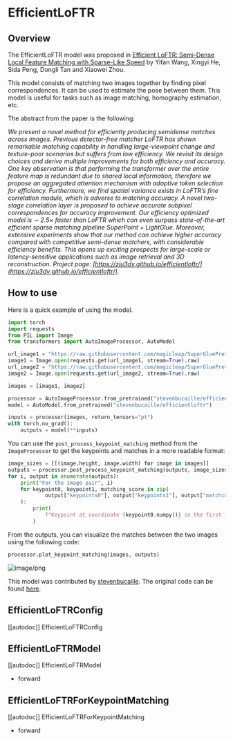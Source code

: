 <!--Copyright 2025 The HuggingFace Team. All rights reserved.

Licensed under the MIT License; you may not use this file except in compliance with
the License.

Unless required by applicable law or agreed to in writing, software distributed under the License is distributed on
an "AS IS" BASIS, WITHOUT WARRANTIES OR CONDITIONS OF ANY KIND, either express or implied. See the License for the
specific language governing permissions and limitations under the License.

⚠️ Note that this file is in Markdown but contain specific syntax for our doc-builder (similar to MDX) that may not be
rendered properly in your Markdown viewer.


-->

# EfficientLoFTR

## Overview

The EfficientLoFTR model was proposed in [Efficient LoFTR: Semi-Dense Local Feature Matching with Sparse-Like Speed](https://arxiv.org/abs/2403.04765) by Yifan Wang, Xingyi He, Sida Peng, Dongli Tan and Xiaowei Zhou.

This model consists of matching two images together by finding pixel correspondences. It can be used to estimate the pose between them. 
This model is useful for tasks such as image matching, homography estimation, etc.

The abstract from the paper is the following:

*We present a novel method for efficiently producing semidense matches across images. Previous detector-free matcher 
LoFTR has shown remarkable matching capability in handling large-viewpoint change and texture-poor scenarios but suffers
from low efficiency. We revisit its design choices and derive multiple improvements for both efficiency and accuracy. 
One key observation is that performing the transformer over the entire feature map is redundant due to shared local 
information, therefore we propose an aggregated attention mechanism with adaptive token selection for efficiency. 
Furthermore, we find spatial variance exists in LoFTR’s fine correlation module, which is adverse to matching accuracy. 
A novel two-stage correlation layer is proposed to achieve accurate subpixel correspondences for accuracy improvement. 
Our efficiency optimized model is ∼ 2.5× faster than LoFTR which can even surpass state-of-the-art efficient sparse 
matching pipeline SuperPoint + LightGlue. Moreover, extensive experiments show that our method can achieve higher 
accuracy compared with competitive semi-dense matchers, with considerable efficiency benefits. This opens up exciting 
prospects for large-scale or latency-sensitive applications such as image retrieval and 3D reconstruction. 
Project page: [https://zju3dv.github.io/efficientloftr/](https://zju3dv.github.io/efficientloftr/).*

## How to use

Here is a quick example of using the model. 
```python
import torch
import requests
from PIL import Image
from transformers import AutoImageProcessor, AutoModel

url_image1 = "https://raw.githubusercontent.com/magicleap/SuperGluePretrainedNetwork/refs/heads/master/assets/phototourism_sample_images/united_states_capitol_98169888_3347710852.jpg"
image1 = Image.open(requests.get(url_image1, stream=True).raw)
url_image2 = "https://raw.githubusercontent.com/magicleap/SuperGluePretrainedNetwork/refs/heads/master/assets/phototourism_sample_images/united_states_capitol_26757027_6717084061.jpg"
image2 = Image.open(requests.get(url_image2, stream=True).raw)

images = [image1, image2]

processor = AutoImageProcessor.from_pretrained("stevenbucaille/efficientloftr")
model = AutoModel.from_pretrained("stevenbucaille/efficientloftr")

inputs = processor(images, return_tensors="pt")
with torch.no_grad():
    outputs = model(**inputs)
```

You can use the `post_process_keypoint_matching` method from the `ImageProcessor` to get the keypoints and matches in a more readable format:

```python
image_sizes = [[(image.height, image.width) for image in images]]
outputs = processor.post_process_keypoint_matching(outputs, image_sizes, threshold=0.2)
for i, output in enumerate(outputs):
    print("For the image pair", i)
    for keypoint0, keypoint1, matching_score in zip(
            output["keypoints0"], output["keypoints1"], output["matching_scores"]
    ):
        print(
            f"Keypoint at coordinate {keypoint0.numpy()} in the first image matches with keypoint at coordinate {keypoint1.numpy()} in the second image with a score of {matching_score}."
        )

```

From the outputs, you can visualize the matches between the two images using the following code:
```python
processor.plot_keypoint_matching(images, outputs)
```

![image/png](https://cdn-uploads.huggingface.co/production/uploads/632885ba1558dac67c440aa8/01ZYaLB1NL5XdA8u7yCo4.png)

This model was contributed by [stevenbucaille](https://huggingface.co/stevenbucaille).
The original code can be found [here](https://github.com/zju3dv/EfficientLoFTR).

## EfficientLoFTRConfig

[[autodoc]] EfficientLoFTRConfig

## EfficientLoFTRModel

[[autodoc]] EfficientLoFTRModel

- forward

## EfficientLoFTRForKeypointMatching

[[autodoc]] EfficientLoFTRForKeypointMatching

- forward